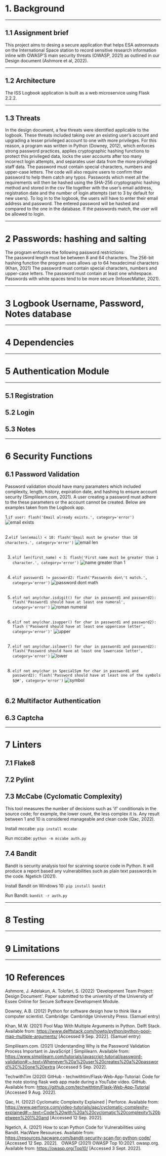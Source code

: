 # 1. Background
-------------------------------------------------------------
## 1.1 Assignment brief

This project aims to desing a secure application that helps ESA astronnauts on the International Space station to record sensitive research information inline with OWASP'S main security threats (OWASP, 2021) as outlined in our Design document (Ashmore et al, 2022).


--------------------------------------------------------------

## 1.2 Architecture
The ISS Logbook application is built as a web microservice using Flask 2.2.2.

-----------

## 1.3 Threats

In the design document, a few threats were identified applicable to the logbook. These threats included taking over an existing user’s account and upgrading a lesser privileged account to one with more privileges.
For this reason, a program was written in Python (Downey, 2012), which enforces strong password practices, applies cryptographic hashing functions to protect this privileged data, locks the user accounts after too many incorrect login attempts, and separates user data from the more privileged staff data. The password must contain special characters, numbers and upper-case letters. The code will also require users to confirm their password to help them catch any typos. Passwords which meet all the requirements will then be hashed using the SHA-256 cryptographic hashing method and stored in the csv file together with the user’s email address, registration date and the number of login attempts (set to 3 by default for new users). To log in to the logbook, the users will have to enter their email address and password. The entered password will be hashed and compared to the one in the database. If the passwords match, the user will be allowed to login.



------------------------------------------------------------

# 2 Passwords: hashing and salting
        
The program enforces the following password restrictions:             
The password length must be between 8 and 64 characters. The 256-bit hashing function the program uses allows up to 64 hexadecimal characters (Khan, 2021)
The password must contain special characters, numbers and upper-case letters.
The password must contain at least one whitespace. Passwords with white spaces tend to be more secure (InfosecMatter, 2021).


--------------------------------------------------------------

# 3 Logbook Username, Password, Notes database

-------------------------------------------------------------

# 4 Dependencies

-----------------------------------------------------------

# 5 Authentication Module
------------------------------------------------------------

## 5.1 Registration

## 5.2 Login

## 5.3 Notes

---------------------------------------------------------------
# 6 Security Functions

## 6.1 Password Validation

Password validation should have many paramaters which included complexity, length, history, expiration date, and hashing to ensure account security (Simplilearn.com, 2021). A user creating a password must adhere to the these parameters or the account cannot be created. Below are examples taken from the Logbook app. 

1.`if user:
            flash('Email already exists.', category='error')`
            ![email exists](https://github.com/JonnyAsh/ISS-Logbook/blob/cad72aaad684b9f4fa6cbe8a218c557a0ff28a11/ISS%20Secure%20Logbook/website/images/email%20exists%20already.png)<br><br/>  
            
            
2.`elif len(email) < 10:
            flash('Email must be greater than 10 characters.', category='error')`
![email len](https://github.com/JonnyAsh/ISS-Logbook/blob/7b7553cdd6981c21fb849315b82e619ae368fd8b/ISS%20Secure%20Logbook/website/images/email%20length.png)<br> <br/>

3. `elif len(first_name) < 3:
            flash('First name must be greater than 1 character.', category='error')`
            ![name greater than 1](https://github.com/JonnyAsh/ISS-Logbook/blob/ab61e5a1cbed5773442007ffb9b2709811e60ef2/ISS%20Secure%20Logbook/website/images/first%20name%20len.png)<br><br/>
4. `elif password1 != password2:
            flash('Passwords don\'t match.', category='error')`
            ![password dont math](https://github.com/JonnyAsh/ISS-Logbook/blob/afeeb2392abe52e3dbee8535c33efaa2dcef9885/ISS%20Secure%20Logbook/website/images/not%20match%20password.png)<br><br/>
5. `elif not any(char.isdigit() for char in password1 and password2):
            flash('Password1 should have at least one numeral', category='error')`
           ![roman numeral](https://github.com/JonnyAsh/ISS-Logbook/blob/1018849cb847f14312ca84e071449e6edab1cc1d/ISS%20Secure%20Logbook/website/images/one%20roman%20numeral.png)<br><br/>
            
6. `elif not any(char.isupper() for char in password1 and password2):
            flash ('Password should have at least one uppercase letter', category='error')'`
            ![upper](https://github.com/JonnyAsh/ISS-Logbook/blob/8d8116b70ab20a24a392a58528370470f5e03fd4/ISS%20Secure%20Logbook/website/images/uppercase.png)<br><br/>
7. `elif not any(char.islower() for char in password1 and password2):
            flash('Password should have at least one lowercase letter', category='error')`
            ![lower](https://github.com/JonnyAsh/ISS-Logbook/blob/8d8116b70ab20a24a392a58528370470f5e03fd4/ISS%20Secure%20Logbook/website/images/lowercase.png)<br><br/>
8. `elif not any(char in SpecialSym for char in password1 and password2):
            flash('Password should have at least one of the symbols $@#', category='error')`
            ![symbol](https://github.com/JonnyAsh/ISS-Logbook/blob/a8e696ae2ca9295b103387f4c6265b1bade1c87c/ISS%20Secure%20Logbook/website/images/symbol.png)<br><br/>
            


## 6.2 Multifactor Authentication

## 6.3 Captcha

-------------------------------------------------------------

# 7 Linters

## 7.1 Flake8

## 7.2 Pylint

## 7.3 McCabe (Cyclomatic Complexity)
This tool measures the number of decisions such as 'if' conditionals in the source code; for example, the lower count, the less complex it is.
Any result between 1 and 10 is considered manageable and clean code (Qac, 2022).

Install mccabe:
`pip install mccabe`<br>

Run mccabe:
`python -m mccabe auth.py`

## 7.4 Bandit

Bandit is security analysis tool for scanning source code in Python. It will produce a report based any vulnerabilities such as plain text passwords in the code. Ngetich (2021). 

Install Bandit on Windows 10:
`pip install bandit`<br>

Run Bandit: 
`bandit -r auth.py`<br>

-------------------------------------------------------------

# 8 Testing

------------------------------------------------------------
# 9 Limitations
 
 ----------------------------------------------------------------

# 10 References

Ashmore, J. Adelakun, A. Tolofari, S. (2022) 'Development Team Project: Design Document'. Paper submitted to the university of the University of Essex Online for Secure Software Development Module.

Downey, A.B. (2012) Python for software design how to think like a computer scientist. Cambridge: Cambridge University Press.   (Samuel entry)

Khan, M.W. (2021) Pool Map With Multiple Arguments in Python. Delft Stack. Available from: https://www.delftstack.com/howto/python/python-pool-map-multiple-arguments/ [Accessed 9 Sep. 2022].   (Samuel entry)

Simplilearn.com. (2021) Understanding Why is the Password Validation Process Important in JavaScript | Simplilearn. Available from: https://www.simplilearn.com/tutorials/javascript-tutorial/password-validation#:~:text=Whenever%20a%20user%20creates%20a%20password%2C%20one%20extra [Accessed 5 Sep. 2022].

TechwithTim (2020) GitHub - techwithtim/Flask-Web-App-Tutorial: Code for the note storing flask web app made during a YouTube video. GitHub. Available from: https://github.com/techwithtim/Flask-Web-App-Tutorial [Accessed 9 Aug. 2022].

Qac, H. (2022) Cyclomatic Complexity Explained | Perforce. Available from: https://www.perforce.com/video-tutorials/qac/cyclomatic-complexity-explained#:~:text=Code%20with%20a%20cyclomatic%20complexity%20between%201%20and [Accessed 12 Sep. 2022].

Ngetich, A. (2021) How to scan Python Code for Vulnerabilities using Bandit. HacWare Resources. Available from: https://resources.hacware.com/bandit-security-scan-for-python-code/ [Accessed 12 Sep. 2022].
‌
‌
OWASP (2021) OWASP Top 10:2021. owasp.org. Available from: https://owasp.org/Top10/ [Accessed 3 Sept. 2022].




